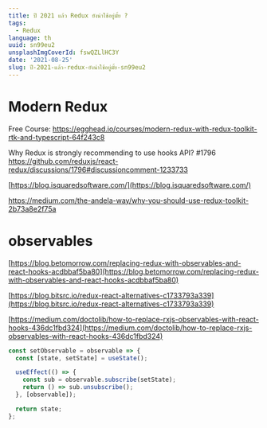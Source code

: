 ```yaml
---
title: ปี 2021 แล้ว Redux ยังน่าใช้อยู่มั้ย ?
tags:
  - Redux
language: th
uuid: sn99eu2
unsplashImgCoverId: fswQZLlHC3Y
date: '2021-08-25'
slug: ปี-2021-แล้ว-redux-ยังน่าใช้อยู่มั้ย-sn99eu2
---
```


# Modern Redux

Free Course: https://egghead.io/courses/modern-redux-with-redux-toolkit-rtk-and-typescript-64f243c8

Why Redux is strongly recommending to use hooks API? #1796
https://github.com/reduxjs/react-redux/discussions/1796#discussioncomment-1233733

[https://blog.isquaredsoftware.com/](https://blog.isquaredsoftware.com/)


https://medium.com/the-andela-way/why-you-should-use-redux-toolkit-2b73a8e2f75a
# observables

[https://blog.betomorrow.com/replacing-redux-with-observables-and-react-hooks-acdbbaf5ba80](https://blog.betomorrow.com/replacing-redux-with-observables-and-react-hooks-acdbbaf5ba80)

[https://blog.bitsrc.io/redux-react-alternatives-c1733793a339](https://blog.bitsrc.io/redux-react-alternatives-c1733793a339)

[https://medium.com/doctolib/how-to-replace-rxjs-observables-with-react-hooks-436dc1fbd324](https://medium.com/doctolib/how-to-replace-rxjs-observables-with-react-hooks-436dc1fbd324)

```jsx
const setObservable = observable => {
  const [state, setState] = useState();

  useEffect(() => {
    const sub = observable.subscribe(setState);
    return () => sub.unsubscribe();
  }, [observable]);

  return state;
};
```
